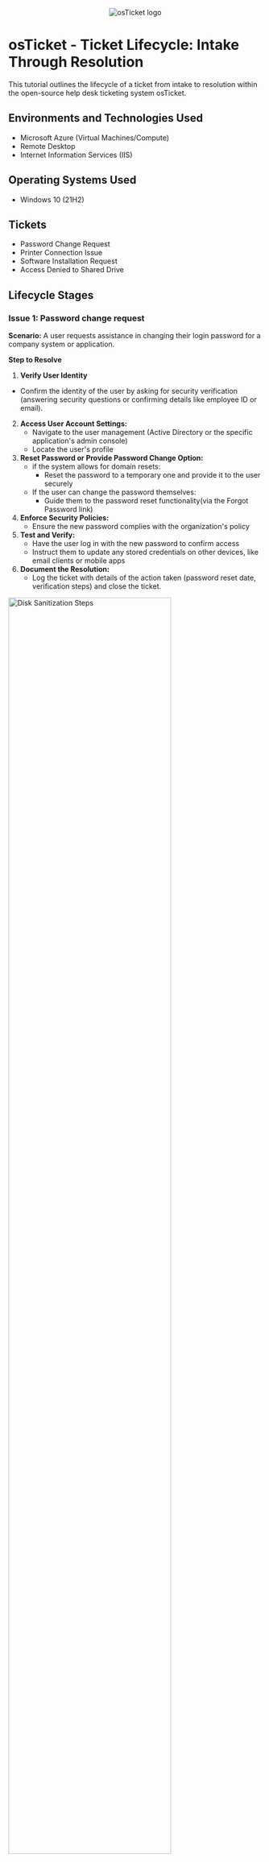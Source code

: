 <p align="center">
<img src="https://i.imgur.com/Clzj7Xs.png" alt="osTicket logo"/>
</p>

<h1>osTicket - Ticket Lifecycle: Intake Through Resolution</h1>
This tutorial outlines the lifecycle of a ticket from intake to resolution within the open-source help desk ticketing system osTicket.<br />


<h2>Environments and Technologies Used</h2>

- Microsoft Azure (Virtual Machines/Compute)
- Remote Desktop
- Internet Information Services (IIS)

<h2>Operating Systems Used </h2>

- Windows 10</b> (21H2)

<h2>Tickets</h2>

- Password Change Request
- Printer Connection Issue
- Software Installation Request
- Access Denied to Shared Drive

<h2>Lifecycle Stages</h2>


<h3>Issue 1: Password change request</h3>

__Scenario:__ A user requests assistance in changing their login password for a company system or application.

__Step to Resolve__ 
1. __Verify User Identity__
  - Confirm the identity of the user by asking for security verification (answering security questions or confirming details like employee ID or email).
2. __Access User Account Settings:__
   - Navigate to the user management (Active Directory or the specific application's admin console)
   - Locate the user's profile
3. __Reset Password or Provide Password Change Option:__
   - if the system allows for domain resets:
        - Reset the password to a temporary one and provide it to the user securely
   - If the user can change the password themselves:
        -  Guide them to the password reset functionality(via the Forgot Password link)
4. __Enforce Security Policies:__
   - Ensure the new password complies with the organization's policy
5. __Test and Verify:__
   - Have the user log in with the new password to confirm access
   - Instruct them to update any stored credentials on other devices, like email clients or mobile apps
6. __Document the Resolution:__
   - Log the ticket with details of the action taken (password reset date, verification steps) and close the ticket.
   

<img src="https://i.imgur.com/DJmEXEB.png" height="80%" width="80%" alt="Disk Sanitization Steps"/>

<h3>Issue 2: Printer Connection Issue</h3>

__Scenario:__ A user reports that they are unable to connect to the office printer and cannot print any documents.

__Step to Resolve:__ 
   1. __Check Printer Status:__
      - Verify that the printer is powered on, online, and connected to the network
      - Check for any error messages or warnings on the printer's display panel
   2. __Verify User's Device Configuration:__
      - Check the user's device to ensure the printer is installed and set the default printer
      - Reinstall the printer driver if it is missing our outdated
   3. __Run Troubleshooter:__
      - Run the printer troubleshooter on the user's device to identify and resolve common connectivity issues
      - Ensure the correct IP address or hostname is configured in the printer settings
   4. __Test Printing:__
      - Send a test print job to ensure the user can print successfully, If unsuccessful, escalate to the network or hardware team
  5. __Follow Up:__
     - Confirm with the user that printing is restored. Provide any necessary documentation or tips for future issues (how to reconnect to a network printer)


<img src="https://i.imgur.com/DJmEXEB.png" height="80%" width="80%" alt="Disk Sanitization Steps"/>

<h3>Issue 3: Software Installation Request</h3>

__Scenario:__ A user requests the installation of a specific software application on their workstation.

__Steps to resolve:__
1. __Validate Request:__
   - Confirm that the requested software is approved and licensed for use in the organization
   - Verify that there are sufficient licenses available for deployment
2. __Check System Requirements:__
   - Ensure the user's workstation meets the software's minimum hardware and OS requirements
   - Check for any conflicting software that needs to be removed before installation
3. __Install Software:__
   - Deploy the software via remote tools or manual installation, depending on organizational policies
   - Apply any unnecessary updates or patches after installation
4. __Verify Functionality:__
   - Launch the software and perform a quick test to confirm it works as intended. Provide the user with the necessary usage documentation
   - Verify with the user that it meets their requirements
5. __Provide Documentation:__
   - Share any available user guides or training materials with the user
   - Offer a quick overview of key features if needed
6. __Close the Ticket:__
   - Confirm with a user that the software is functioning properly and document the steps taken to complete installation
   


<img src="https://i.imgur.com/DJmEXEB.png" height="80%" width="80%" alt="Disk Sanitization Steps"/>

<h3>Issue 4: Access Denied to Shared Drive</h3>

__Scenario:__ A user reports they are unable to access a shared drive after being assigned to a new team.

__Steps to resolve:__
1. __Verify User Group Memberships:__
   - Confirm the user's current role and team assignment with their manager
   - Check if the user is part of the correct Active Directory (AD) group or permission level associated with the shared drive
2. __Update Permissions:__
   - If necessary, add the user to the appropriate AD group or assign direct permission through the shared drive settings
   - Document any permission changes made in the ticket for auditing purposes
3. __Refresh Uder Credentials:__
   - Instruct the user to log out and log back in to refresh their permissions
   - If using cached credentials, clear them and ensure the system pulls the updated permissions
4. __Test Access:__
   - Have the user attempt to access the shared drive
   - Provide a walkthrough on accessing the drive if needed
5. __Escalate if Necessary:__
   - If the issue persists, escalate to the file managment or network team with detailed notes on the troubleshooting steps taken
6. __Close the Ticket:__
   - Confirm with the user that the issue is resolved and document the solution in the ticket
